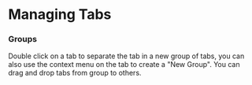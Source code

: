 # Managing Tabs

### Groups

Double click on a tab to separate the tab in a new group of tabs, you can also use the context menu on the tab to create a "New Group". You can drag and drop tabs from group to others.

